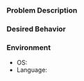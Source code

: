 
### Problem Description

<!-- Describe here, and delete this comment. -->

### Desired Behavior

<!-- Describe here, and delete this comment. -->

### Environment

- OS: <!-- Please add your OS here, and delete this comment. -->
- Language:  <!-- Please add your OS here, and delete this comment. -->
